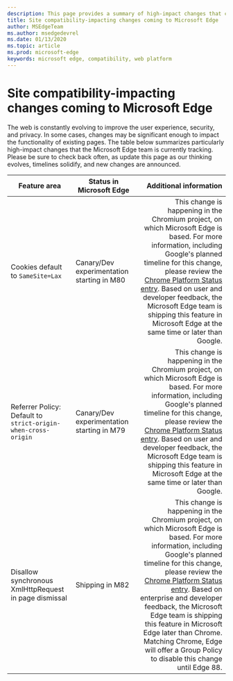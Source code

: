 ```yaml
---
description: This page provides a summary of high-impact changes that could impact site compatibility
title: Site compatibility-impacting changes coming to Microsoft Edge
author: MSEdgeTeam
ms.author: msedgedevrel
ms.date: 01/13/2020
ms.topic: article
ms.prod: microsoft-edge
keywords: microsoft edge, compatibility, web platform
---
```


# Site compatibility-impacting changes coming to Microsoft Edge

The web is constantly evolving to improve the user experience, security, and privacy.  In some cases, changes may be significant enough to impact the functionality of existing pages.  The table below summarizes particularly high-impact changes that the Microsoft Edge team is currently tracking.  Please be sure to check back often, as update this page as our thinking evolves, timelines solidify, and new changes are announced.  

| Feature area | Status in Microsoft Edge | Additional information |  
| --- | --- | ---:|  
| Cookies default to `SameSite=Lax` | Canary/Dev experimentation starting in M80 | This change is happening in the Chromium project, on which Microsoft Edge is based. For more information, including Google's planned timeline for this change, please review the [Chrome Platform Status entry](https://www.chromestatus.com/feature/5088147346030592).  Based on user and developer feedback, the Microsoft Edge team is shipping this feature in Microsoft Edge at the same time or later than Google. |  
| Referrer Policy: Default to `strict-origin-when-cross-origin` | Canary/Dev experimentation starting in M79 | This change is happening in the Chromium project, on which Microsoft Edge is based.  For more information, including Google's planned timeline for this change, please review the [Chrome Platform Status entry](https://www.chromestatus.com/feature/6251880185331712).  Based on user and developer feedback, the Microsoft Edge team is shipping this feature in Microsoft Edge at the same time or later than Google. |  
| Disallow synchronous XmlHttpRequest in page dismissal | Shipping in M82 | This change is happening in the Chromium project, on which Microsoft Edge is based.  For more information, including Google's planned timeline for this change, please review the [Chrome Platform Status entry](https://chromestatus.com/feature/4664843055398912).  Based on enterprise and developer feedback, the Microsoft Edge team is shipping this feature in Microsoft Edge later than Chrome. Matching Chrome, Edge will offer a Group Policy to disable this change until Edge 88.|  
